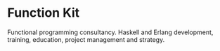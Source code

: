 # Function Kit

Functional programming consultancy. Haskell and Erlang development, training, education, project management and strategy.

